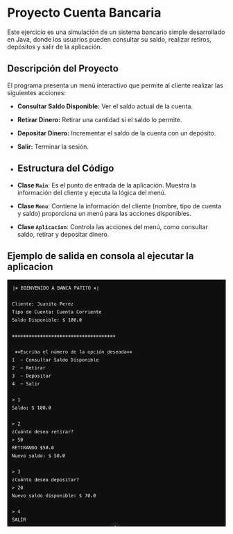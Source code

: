 # Proyecto Cuenta Bancaria
Este ejercicio es una simulación de un sistema bancario simple desarrollado en Java, donde los usuarios pueden consultar su saldo, realizar retiros, depósitos y salir de la aplicación.

## Descripción del Proyecto

El programa presenta un menú interactivo que permite al cliente realizar las siguientes acciones:
- **Consultar Saldo Disponible:** Ver el saldo actual de la cuenta.
- **Retirar Dinero:** Retirar una cantidad si el saldo lo permite.
- **Depositar Dinero:** Incrementar el saldo de la cuenta con un depósito.
- **Salir:** Terminar la sesión.
  
- ## Estructura del Código

- **Clase `Main`**: Es el punto de entrada de la aplicación. Muestra la información del cliente y ejecuta la lógica del menú.
- **Clase `Menu`**: Contiene la información del cliente (nombre, tipo de cuenta y saldo)  proporciona un menú para las acciones disponibles.
- **Clase `Aplicacion`**: Controla las acciones del menú, como consultar saldo, retirar y depositar dinero.

## Ejemplo de salida en consola al ejecutar la aplicacion

![Ejemplo de salida en consola al ejecutar la aplicacion ](img.png)
